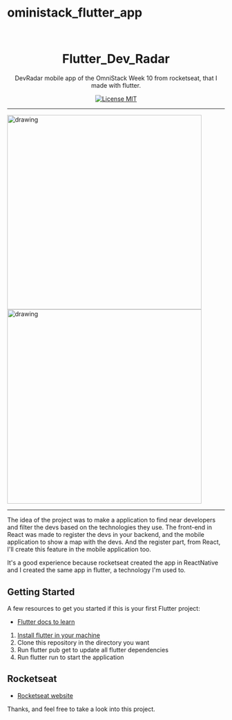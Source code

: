 # oministack_flutter_app

<h1 align="center">
   <br>
   Flutter_Dev_Radar
   </br>
</h1>

<p align="center">DevRadar mobile app of the OmniStack Week 10 from rocketseat, that I made with flutter. </p>

<p align="center">
  <a href="https://opensource.org/licenses/MIT">
    <img src="https://img.shields.io/badge/License-MIT-blue.svg" alt="License MIT">
  </a>
</p>

_________________________________________________________________________________________________________________________________________

<div >
   <img  width="225">
<img align="center" src="https://i.pinimg.com/564x/d5/73/f7/d573f7b5363fb1d55e24040ccc0bc3ab.jpg" alt="drawing" height="450"/>
<img align="center" src="https://cdn.discordapp.com/attachments/572841858179399683/667539505971986432/Screenshot_20200116-222247.jpg" alt="drawing" height="450"/>
</div>

_________________________________________________________________________________________________________________________________________


The idea of the project was to make a application to find near developers and filter the devs based on the technologies they use. The front-end in React was made to register the devs in your backend, and the mobile application to show a map with the devs. And the register part, from React, I'll create this feature in the mobile application too.

It's a good experience because rocketseat created the app in ReactNative and I created the same app in flutter, a technology I'm used to. 

## Getting Started

A few resources to get you started if this is your first Flutter project:

- [Flutter docs to learn](https://flutter.dev/docs/)

1. [Install flutter in your machine](https://flutter.dev/docs/get-started/install)
2. Clone this repository in the directory you want
3. Run flutter pub get to update all flutter dependencies
4. Run flutter run to start the application


## Rocketseat

   - [Rocketseat website](https://rocketseat.com.br/)

Thanks, and feel free to take a look into this project.

